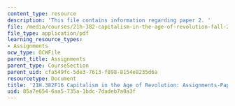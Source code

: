 ```yaml
---
content_type: resource
description: 'This file contains information regarding paper 2. '
file: /media/courses/21h-382-capitalism-in-the-age-of-revolution-fall-2016/85a7e6546aa5735a1bdc7dadeb7a0a3f_MIT21H_382F16_Paper2.pdf
file_type: application/pdf
learning_resource_types:
- Assignments
ocw_type: OCWFile
parent_title: Assignments
parent_type: CourseSection
parent_uid: cfa549fc-5de3-7613-f898-8154e8235d6a
resourcetype: Document
title: '21H.382F16 Capitalism in the Age of Revolution: Assignments-Paper 3 Guidelines'
uid: 85a7e654-6aa5-735a-1bdc-7dadeb7a0a3f
---
```

